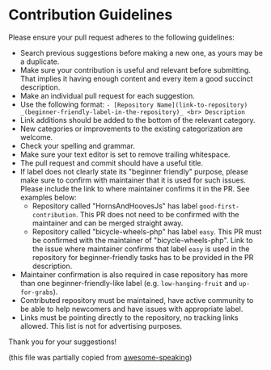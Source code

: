 # Contribution Guidelines

Please ensure your pull request adheres to the following guidelines:

- Search previous suggestions before making a new one, as yours may be a duplicate.
- Make sure your contribution is useful and relevant before submitting. That implies it having enough content and every item a good succinct description.
- Make an individual pull request for each suggestion.
- Use the following format: `- [Repository Name](link-to-repository) _(beginner-friendly-label-in-the-repository)_ <br> Description`
- Link additions should be added to the bottom of the relevant category.
- New categories or improvements to the existing categorization are welcome.
- Check your spelling and grammar.
- Make sure your text editor is set to remove trailing whitespace.
- The pull request and commit should have a useful title.
- If label does not clearly state its "beginner friendly" purpose, please make sure to confirm with maintainer that it is used for such issues. Please include the link to where maintainer confirms it in the PR. See examples below:
  - Repository called "HornsAndHoovesJs" has label `good-first-contribution`. This PR does not need to be confirmed with the maintainer and can be merged straight away.
  - Repository called "bicycle-wheels-php" has label `easy`. This PR must be confirmed with the maintainer of "bicycle-wheels-php". Link to the issue where maintainer confirms that label `easy` is used in the repository for beginner-friendly tasks has to be provided in the PR description.
- Maintainer confirmation is also required in case repository has more than one beginner-friendly-like label (e.g. `low-hanging-fruit` and `up-for-grabs`).
- Contributed repository must be maintained, have active community to be able to help newcomers and have issues with appropriate label.
- Links must be pointing directly to the repository, no tracking links allowed. This list is not for advertising purposes.

Thank you for your suggestions!

(this file was partially copied from [awesome-speaking](https://github.com/matteofigus/awesome-speaking))
